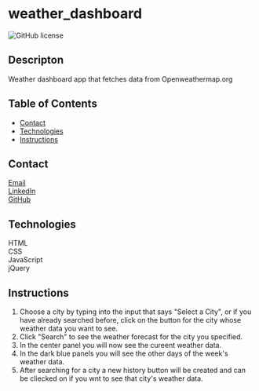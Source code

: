 # weather_dashboard
![GitHub license](https://img.shields.io/badge/license-MIT-blue.svg)
## Descripton
Weather dashboard app that fetches data from Openweathermap.org

## Table of Contents
* [Contact](#contact)
* [Technologies](#technologies)  
* [Instructions](#instructions)

## Contact
<a href="mailto: matthewbrignola@du.edu">Email</a> <br>
<a href="https://www.linkedin.com/in/matthewbrignola/">LinkedIn</a> <br>
<a href="https://github.com/PrismaticDevelopmentStudios">GitHub</a> <br>
## Technologies
  HTML
  <br>CSS
  <br>JavaScript
  <br>jQuery
## Instructions
1. Choose a city by typing into the input that says "Select a City", or if you have already searched before, click on the button for the city whose weather data you want to see.
2. Click "Search" to see the weather forecast for the city you specified. 
3. In the center panel you will now see the cureent weather data.
4. In the dark blue panels you will see the other days of the week's weather data.
5. After searching for a city a new history button will be created and can be cliecked on if you wnt to see that city's weather data.




